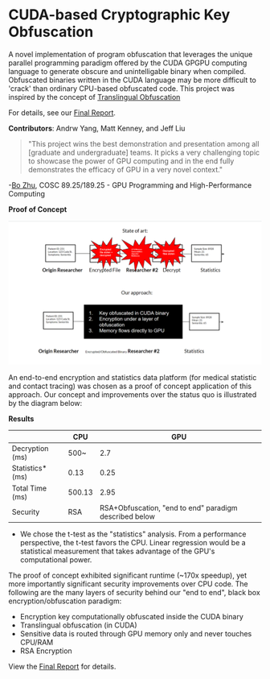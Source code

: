 # CUDA-based Cryptographic Key Obfuscation
A novel implementation of program obfuscation that leverages the unique parallel programming paradigm offered by the CUDA GPGPU computing language to generate obscure and unintelligable binary when compiled. Obfuscated binaries written in the CUDA language may be more difficult to 'crack' than ordinary CPU-based obfuscated code. This project was inspired by the concept of [Translingual Obfuscation](https://faculty.ist.psu.edu/wu//papers/to-eurosp16.pdf`)

For details, see our [Final Report](./Project-Report.pdf).

**Contributors**: Andrw Yang, Matt Kenney, and Jeff Liu

> "This project wins the best demonstration and presentation among all [graduate and undergraduate] teams. It picks a very challenging topic to showcase the power of GPU computing and in the end fully demonstrates the efficacy of GPU  in a very novel context."

-[Bo Zhu](https://www.dartmouth.edu/~boolzhu/), COSC 89.25/189.25 - GPU Programming and High-Performance Computing

**Proof of Concept**

![](https://raw.githubusercontent.com/druyang/Cryptographic-Key-Obfuscation/master/NovelTheory.png)

An end-to-end encryption and statistics data platform (for medical statistic and contact tracing) was chosen as a proof of concept application of this approach.
Our concept and improvements over the status quo is illustrated by the diagram below: 

**Results**

|   | CPU  | GPU |
|---|---|---|
| Decryption (ms) | 500~  | 2.7  |
| Statistics* (ms) | 0.13  | 0.25  |
| Total Time (ms)  | 500.13  | 2.95  |
| Security  | RSA  | RSA+Obfuscation, "end to end" paradigm described below  |

* We chose the t-test as the "statistics" analysis. From a performance perspective, the t-test favors the CPU. Linear regression would be a statistical measurement that takes advantage of the GPU's computational power. 

The proof of concept exhibited significant runtime (~170x speedup), yet more importantly significant security improvements over CPU code. 
The following are the many layers of security behind our "end to end", black box encryption/obfuscation paradigm: 

 * Encryption key computationally obfuscated inside the CUDA binary
 * Translingual obfuscation (in CUDA)
 * Sensitive data is routed through GPU memory only and never touches CPU/RAM
 * RSA Encryption

View the [Final Report](./Project-Report.pdf) for details.


